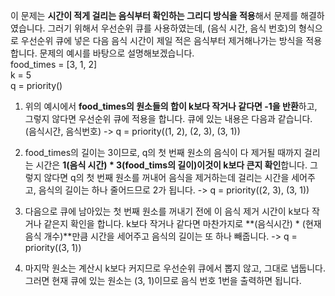 이 문제는 **시간이 적게 걸리는 음식부터 확인하는 그리디 방식을 적용**해서 문제를 해결하였습니다. 그러기 위해서 우선순위 큐를 사용하였는데, (음식 시간, 음식 번호)의 형식으로 우선순위 큐에 넣은 다음 음식 시간이 제일 적은 음식부터 제거해나가는 방식을 적용합니다. 문제의 예시를 바탕으로 설명해보겠습니다.  
food_times = [3, 1, 2]  
k = 5  
q = priority()

1. 위의 예시에서 **food_times의 원소들의 합이 k보다 작거나 같다면 -1을 반환**하고, 그렇지 않다면 우선순위 큐에 적용을 합니다. 큐에 있는 내용은 다음과 같습니다. (음식시간, 음식번호) -> q = priority((1, 2), (2, 3), (3, 1))

2. food_times의 길이는 3이므로, q의 첫 번째 원소의 음식이 다 제거될 때까지 걸리는 시간은 **1(음식 시간) \* 3(food_tims의 길이)이것이 k보다 큰지 확인**합니다. 그렇지 않다면 q의 첫 번째 원소를 꺼내어 음식을 제거하는데 걸리는 시간을 세어주고, 음식의 길이는 하나 줄어드므로 2가 됩니다. -> q = priority((2, 3), (3, 1))

3. 다음으로 큐에 남아있는 첫 번째 원소를 꺼내기 전에 이 음식 제거 시간이 k보다 작거나 같은지 확인을 합니다. k보다 작거나 같다면 마찬가지로 **(음식시간) \* (현재 음식 개수)**만큼 시간을 세어주고 음식의 길이는 또 하나 빼줍니다. -> q = priority((3, 1))

4. 마지막 원소는 계산시 k보다 커지므로 우선순위 큐에서 뽑지 않고, 그대로 냅둡니다. 그러면 현재 큐에 있는 원소는 (3, 1)이므로 음식 번호 1번을 출력하면 됩니다.
